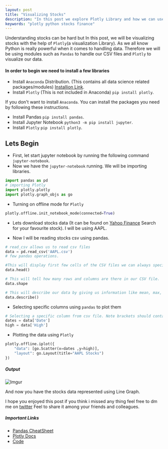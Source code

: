 ```yaml
---
layout: post
title: "Visualizing Stocks"
description: "In this post we explore Plotly Library and how we can use it to visualize vast amount of data. I will be demonstrating how to visualizing stocks"
keywords: "plotly python stocks finance"
---
```




Understanding stocks can be hard but In this post, we will be visualizing stocks with the help of `Plotly`(a visualization Library). As we all know Python is really powerful when it comes to handling data. Therefore we will be using modules such as `Pandas` to handle our CSV files and `Plotly` to visualize our data.

#### In order to begin we need to install a few libraries
- Install `Anaconda` Distribution. (This contains all data science related packages/modules) [Installion Link](https://www.anaconda.com/download/#linux).
- Install `Plotly` (This is not included in Anaconda) `pip install plotly`.

If you don't want to install `Anaconda`. You can install the packages you need by following these instructions.

- Install Pandas `pip install pandas`.
- Install Jupyter Notebook `python3 -m pip install jupyter`.
- Install `Plotly` `pip install plotly`.

## Lets Begin
- First, let start jupyter notebook by running the following command 
`jupyter-notebook`.
- Now we have the `jupyter-notebook` running. We will be importing libraries.

```python
import pandas as pd 
# importing Plotly
import plotly.plotly
import plotly.graph_objs as go
```

- Turning on offline mode for `Plotly`

```python
plotly.offline.init_notebook_mode(connected=True)
```


- Lets download stocks data (It can be found on [Yahoo Finance](https://finance.yahoo.com/) Search for your favourite stock). I will be using 
AAPL.


- Now I will be reading stocks csv using pandas.

```python
# read_csv allows us to read csv files
data = pd.read_csv('AAPL.csv')
# few pandas operations.

#This will display first few cells of the CSV files we can always specify how many cells we need by passing a number within those parenthesis data.head(10)
data.head()

# This will tell how many rows and columns are there in our CSV file.
data.shape

# This will describe our data by giving us information like mean, max, min, std and etc
data.describe()
```

- Selecting specific columns using `pandas` to plot them 

```python
# Selecting a specific column from csv file. Note brackets should contain exact name from the csv file.
dates = data['Date']
high = data['High']
```

- Plotting the data using `Plotly`

```python
plotly.offline.iplot({
    "data": [go.Scatter(x=dates ,y=high)],
    "layout": go.Layout(title="AAPL Stocks")
})
```


##### Output


![Imgur](https://imgur.com/61rF9vO.png)


And now you have the stocks data represented using Line Graph.

I hope you enjoyed this post if you think i missed any thing feel free to dm me on [twitter](https://twitter.com/) 
Feel to share it among your friends and colleagues.



##### Important Links 

- [Pandas CheatSheet](https://s3.amazonaws.com/assets.datacamp.com/blog_assets/PandasPythonForDataScience.pdf)
- [Plotly Docs](https://plot.ly/python/getting-started/#jupyter-setup)
- [Code](https://github.com/mraza007/stocks)


